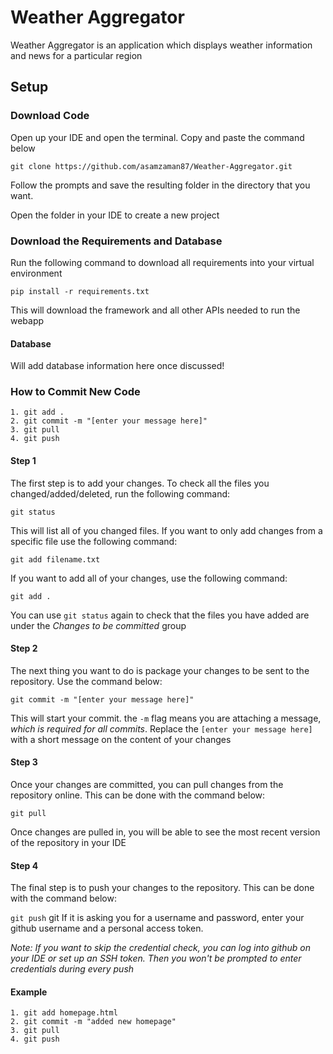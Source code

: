 # Weather Aggregator
Weather Aggregator is an application which displays weather information and news for a particular region

## Setup
### Download Code
Open up your IDE and open the terminal. Copy and paste the command below

`git clone https://github.com/asamzaman87/Weather-Aggregator.git`

Follow the prompts and save the resulting folder in the directory that you want.

Open the folder in your IDE to create a new project

### Download the Requirements and Database
Run the following command to download all requirements into your virtual environment

`pip install -r requirements.txt`

This will download the framework and all other APIs needed to run the webapp

#### Database
Will add database information here once discussed!

### How to Commit New Code

    1. git add .
    2. git commit -m "[enter your message here]"
    3. git pull
    4. git push

#### Step 1

The first step is to add your changes. To check all the files you changed/added/deleted, run the following command:

`git status`

This will list all of you changed files. If you want to only add changes from a specific file use the following command:

`git add filename.txt`

If you want to add all of your changes, use the following command:

`git add .`

You can use `git status` again to check that the files you have added are under the _Changes to be committed_ group

#### Step 2
 
The next thing you want to do is package your changes to be sent to the repository. Use the command below:

`git commit -m "[enter your message here]"`

This will start your commit. the `-m` flag means you are attaching a message, _which is required for all commits_. 
Replace the `[enter your message here]` with a short message on the content of your changes

#### Step 3

Once your changes are committed, you can pull changes from the repository online. This can be done with the command below:

`git pull`

Once changes are pulled in, you will be able to see the most recent version of the repository in your IDE

#### Step 4

The final step is to push your changes to the repository. This can be done with the command below:

`git push`
git If it is asking you for a username and password, enter your github username and a personal access token. 

_Note: If you want to skip the credential check, you can log into github on your IDE or set up an SSH token. 
Then you won't be prompted to enter credentials during every push_

#### Example

    1. git add homepage.html
    2. git commit -m "added new homepage"
    3. git pull
    4. git push

